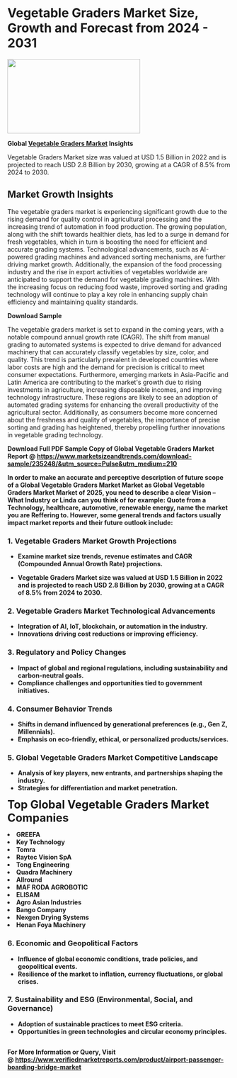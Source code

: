 <H1>Vegetable Graders Market Size, Growth and Forecast from 2024 - 2031</H1><img class="aligncenter size-medium wp-image-584254" src="https://thirdeyenews.in/wp-content/uploads/2024/09/Global-Market-Research-300x168.jpeg" alt="" width="300" height="168" /><p><strong>Global&nbsp;<a href="https://www.marketsizeandtrends.com/download-sample/235248/&amp;utm_source=Pulse&amp;utm_medium=210">Vegetable Graders Market</a> Insights</strong></p><p>Vegetable Graders Market size was valued at USD 1.5 Billion in 2022 and is projected to reach USD 2.8 Billion by 2030, growing at a CAGR of 8.5% from 2024 to 2030.</p><p><h2>Market Growth Insights</h2> <p>The vegetable graders market is experiencing significant growth due to the rising demand for quality control in agricultural processing and the increasing trend of automation in food production. The growing population, along with the shift towards healthier diets, has led to a surge in demand for fresh vegetables, which in turn is boosting the need for efficient and accurate grading systems. Technological advancements, such as AI-powered grading machines and advanced sorting mechanisms, are further driving market growth. Additionally, the expansion of the food processing industry and the rise in export activities of vegetables worldwide are anticipated to support the demand for vegetable grading machines. With the increasing focus on reducing food waste, improved sorting and grading technology will continue to play a key role in enhancing supply chain efficiency and maintaining quality standards.</p> <p><strong>Download Sample</strong></p> <p>The vegetable graders market is set to expand in the coming years, with a notable compound annual growth rate (CAGR). The shift from manual grading to automated systems is expected to drive demand for advanced machinery that can accurately classify vegetables by size, color, and quality. This trend is particularly prevalent in developed countries where labor costs are high and the demand for precision is critical to meet consumer expectations. Furthermore, emerging markets in Asia-Pacific and Latin America are contributing to the market's growth due to rising investments in agriculture, increasing disposable incomes, and improving technology infrastructure. These regions are likely to see an adoption of automated grading systems for enhancing the overall productivity of the agricultural sector. Additionally, as consumers become more concerned about the freshness and quality of vegetables, the importance of precise sorting and grading has heightened, thereby propelling further innovations in vegetable grading technology.</p> <p><strong></p><p><span class=""><strong>Download Full PDF Sample Copy of Global Vegetable Graders Market Report</strong> @ <a href="https://www.marketsizeandtrends.com/download-sample/235248/&amp;utm_source=Pulse&amp;utm_medium=210" target="_blank">https://www.marketsizeandtrends.com/download-sample/235248/&amp;utm_source=Pulse&amp;utm_medium=210</a></span></p><p>In order to make an accurate and perceptive description of future scope of a Global&nbsp;Vegetable Graders Market Market as Global&nbsp;Vegetable Graders Market Market of 2025, you need to describe a clear Vision &ndash; What Industry or Linda can you think of for example: Quote from a Technology, healthcare, automotive, renewable energy, name the market you are Reffering to. However, some general trends and factors usually impact market reports and their future outlook include:</p><h3>1.&nbsp;<strong>Vegetable Graders Market Growth Projections</strong></h3><ul><li>Examine market size trends, revenue estimates and CAGR (Compounded Annual Growth Rate) projections.</li><li><p>Vegetable Graders Market size was valued at USD 1.5 Billion in 2022 and is projected to reach USD 2.8 Billion by 2030, growing at a CAGR of 8.5% from 2024 to 2030.</p></li></ul><h3>2.&nbsp;<strong>Vegetable Graders Market Technological Advancements</strong></h3><ul><li>Integration of AI, IoT, blockchain, or automation in the industry.</li><li>Innovations driving cost reductions or improving efficiency.</li></ul><h3>3.&nbsp;<strong>Regulatory and Policy Changes</strong></h3><ul><li>Impact of global and regional regulations, including sustainability and carbon-neutral goals.</li><li>Compliance challenges and opportunities tied to government initiatives.</li></ul><h3>4.&nbsp;<strong>Consumer Behavior Trends</strong></h3><ul><li>Shifts in demand influenced by generational preferences (e.g., Gen Z, Millennials).</li><li>Emphasis on eco-friendly, ethical, or personalized products/services.</li></ul><h3>5.&nbsp;<strong>Global Vegetable Graders Market Competitive Landscape</strong></h3><ul><li>Analysis of key players, new entrants, and partnerships shaping the industry.</li><li>Strategies for differentiation and market penetration.</li></ul><p data-pm-slice="1 1 []"><span style="color: inherit; font-family: inherit; font-size: 25px;">Top Global Vegetable Graders Market Companies</span></p><div class="" data-test-id=""><p><li>GREEFA</li><li> Key Technology</li><li> Tomra</li><li> Raytec Vision SpA</li><li> Tong Engineering</li><li> Quadra Machinery</li><li> Allround</li><li> MAF RODA AGROBOTIC</li><li> ELISAM</li><li> Agro Asian Industries</li><li> Bango Company</li><li> Nexgen Drying Systems</li><li> Henan Foya Machinery</li></p></div><h3>6.&nbsp;<strong>Economic and Geopolitical Factors</strong></h3><ul><li>Influence of global economic conditions, trade policies, and geopolitical events.</li><li>Resilience of the market to inflation, currency fluctuations, or global crises.</li></ul><h3>7.&nbsp;<strong>Sustainability and ESG (Environmental, Social, and Governance)</strong></h3><ul><li>Adoption of sustainable practices to meet ESG criteria.</li><li>Opportunities in green technologies and circular economy principles.</li></ul><h2><strong style="font-size: 14px;">For More Information or Query, Visit @&nbsp;</strong><a style="background-color: #ffffff; font-size: 14px;" href="https://www.marketsizeandtrends.com/report/vegetable-graders-market/" target="_blank">https://www.verifiedmarketreports.com/product/airport-passenger-boarding-bridge-market</a></h2>
